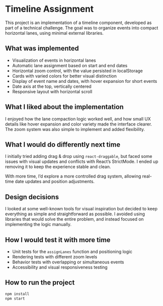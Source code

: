 # Timeline Assignment

This project is an implementation of a timeline component, developed as part of a technical challenge. The goal was to organize events into compact horizontal lanes, using minimal external libraries.

## What was implemented

- Visualization of events in horizontal lanes
- Automatic lane assignment based on start and end dates
- Horizontal zoom control, with the value persisted in localStorage
- Cards with varied colors for better visual distinction
- Display of event name and dates, with hover expansion for short events
- Date axis at the top, vertically centered
- Responsive layout with horizontal scroll

## What I liked about the implementation

I enjoyed how the lane compaction logic worked well, and how small UX details like hover expansion and color variety made the interface clearer. The zoom system was also simple to implement and added flexibility.

## What I would do differently next time

I initially tried adding drag & drop using `react-draggable`, but faced some issues with visual updates and conflicts with React’s StrictMode. I ended up removing it to keep the experience stable and clean.

With more time, I’d explore a more controlled drag system, allowing real-time date updates and position adjustments.

## Design decisions

I looked at some well-known tools for visual inspiration but decided to keep everything as simple and straightforward as possible. I avoided using libraries that would solve the entire problem, and instead focused on implementing the logic manually.

## How I would test it with more time

- Unit tests for the `assignLanes` function and positioning logic
- Rendering tests with different zoom levels
- Behavior tests with overlapping or simultaneous events
- Accessibility and visual responsiveness testing

## How to run the project

```bash
npm install
npm start
